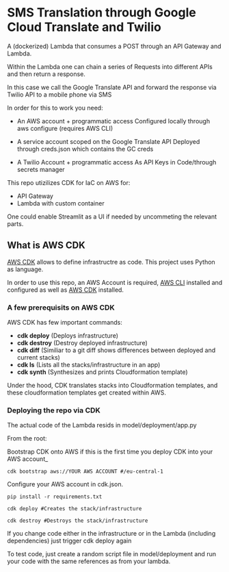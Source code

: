 # SMS Translation through Google Cloud Translate and Twilio

A (dockerized) Lambda that consumes a POST through an API Gateway and Lambda. 

Within the Lambda one can chain a series of Requests into different APIs and then return a response.

In this case we call the Google Translate API and forward the response via Twilio API to a mobile phone via SMS

In order for this to work you need:
- An AWS account + programmatic access
Configured locally through aws configure (requires AWS CLI)

- A service account scoped on the Google Translate API
Deployed through creds.json which contains the GC creds

- A Twilio Account + programmatic access
As API Keys in Code/through secrets manager

This repo utizilizes CDK for IaC on AWS for:
- API Gateway
- Lambda with custom container

One could enable Streamlit as a UI if needed by uncommeting the relevant parts.


## What is AWS CDK

[AWS CDK](https://docs.aws.amazon.com/cdk/latest/guide/getting_started.html) allows to define infrastructre as code. This project uses Python as language.

In order to use this repo, an AWS Account is required, [AWS CLI](https://docs.aws.amazon.com/cli/latest/userguide/install-cliv2.html) installed and configured as well as [AWS CDK](https://docs.aws.amazon.com/cdk/latest/guide/getting_started.html) installed.


### A few prerequisits on AWS CDK
AWS CDK has few important commands:
- **cdk deploy** (Deploys infrastructure)
- **cdk destroy** (Destroy deployed infrastructure)
- **cdk diff** (Similiar to a git diff shows differences between deployed and current stacks)
- **cdk ls** (Lists all the stacks/infrastructure in an app)
- **cdk synth** (Synthesizes and prints Cloudformation template)

Under the hood, CDK translates stacks into Cloudformation templates, and these cloudformation templates get created within AWS.

### Deploying the repo via CDK

The actual code of the Lambda resids in model/deployment/app.py

From the root:

Bootstrap CDK onto AWS if this is the first time you deploy CDK into your AWS account_
```
cdk bootstrap aws://YOUR AWS ACCOUNT #/eu-central-1
```

Configure your AWS account in cdk.json.
```
pip install -r requirements.txt
```

```
cdk deploy #Creates the stack/infrastructure
```

```
cdk destroy #Destroys the stack/infrastructure
```

If you change code either in the infrastructure or in the Lambda (including dependencies) just trigger cdk deploy again

To test code, just create a random script file in model/deployment and run your code with the same references as from your lambda.